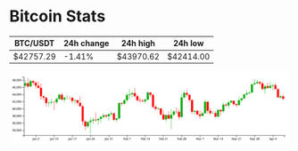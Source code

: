 # Bitcoin Stats

BTC/USDT|24h change|24h high|24h low|
|---|---|---|---|
|$42757.29|-1.41%|$43970.62|$42414.00|

<img src="./chart.svg">
